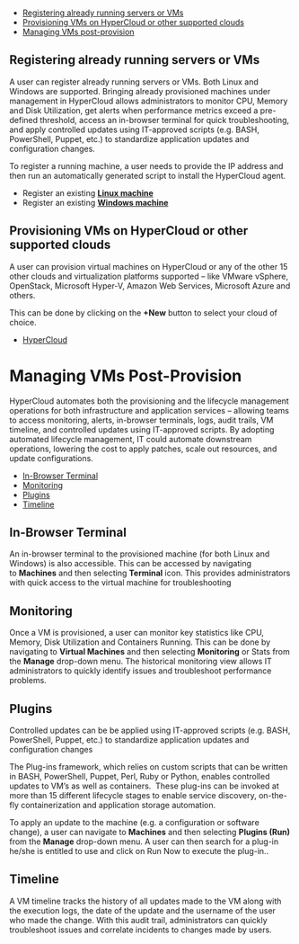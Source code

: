 <figure>
<img src="http://www.hypergrid.com/wp-content/themes/hypergrid/img/logo.png" alt="" />
</figure>

- [Registering already running servers or VMs](#registering-already-running-servers-or-vms)
- [Provisioning VMs on HyperCloud or other supported clouds](#provisioning-vms-on-hypercloud-or-other-supported-clouds)
- [Managing VMs post-provision](#managing-vms-post-provision)

Registering already running servers or VMs
----------

A user can register already running servers or VMs. Both Linux and Windows are supported. Bringing already provisioned machines under management in HyperCloud allows administrators to monitor CPU, Memory and Disk Utilization, get alerts when performance metrics exceed a pre-defined threshold, access an in-browser terminal for quick troubleshooting, and apply controlled updates using IT-approved scripts (e.g. BASH, PowerShell, Puppet, etc.) to standardize application updates and configuration changes.

To register a running machine, a user needs to provide the IP address and then run an automatically generated script to install the HyperCloud agent.
-   Register an existing [**Linux machine**](https://github.com/hypergrid-inc/documentation/tree/master/virtual-machines/register-linux-machine)
-   Register an existing [**Windows machine**](https://github.com/hypergrid-inc/documentation/tree/master/virtual-machines/register-windows-machine)


Provisioning VMs on HyperCloud or other supported clouds
----------

A user can provision virtual machines on HyperCloud or any of the other 15 other clouds and virtualization platforms supported – like VMware vSphere, OpenStack, Microsoft Hyper-V, Amazon Web Services, Microsoft Azure and others.

This can be done by clicking on the **+New** button to select your cloud of choice.
-   [HyperCloud](https://github.com/hypergrid-inc/documentation/tree/master/virtual-machines/hypercloud)



Managing VMs Post-Provision 
===========================

HyperCloud automates both the provisioning and the lifecycle management operations for both infrastructure and application services – allowing teams to access monitoring, alerts, in-browser terminals, logs, audit trails, VM timeline, and controlled updates using IT-approved scripts. By adopting automated lifecycle management, IT could automate downstream operations, lowering the cost to apply patches, scale out resources, and update configurations.

- [In-Browser Terminal](#in-browser-terminal)
- [Monitoring](#monitoring)
- [Plugins](#plugins)
- [Timeline](#timeline)

In-Browser Terminal
----------

An in-browser terminal to the provisioned machine (for both Linux and Windows) is also accessible. This can be accessed by navigating to **Machines** and then selecting **Terminal** icon. This provides administrators with quick access to the virtual machine for troubleshooting

Monitoring
----------

Once a VM is provisioned, a user can monitor key statistics like CPU, Memory, Disk Utilization and Containers Running. This can be done by navigating to **Virtual Machines** and then selecting **Monitoring** or Stats from the **Manage** drop-down menu. The historical monitoring view allows IT administrators to quickly identify issues and troubleshoot performance problems.

Plugins
----------

Controlled updates can be be applied using IT-approved scripts (e.g. BASH, PowerShell, Puppet, etc.) to standardize application updates and configuration changes

The Plug-ins framework, which relies on custom scripts that can be written in BASH, PowerShell, Puppet, Perl, Ruby or Python, enables controlled updates to VM’s as well as containers.  These plug-ins can be invoked at more than 15 different lifecycle stages to enable service discovery, on-the-fly containerization and application storage automation.

To apply an update to the machine (e.g. a configuration or software change), a user can navigate to **Machines** and then selecting **Plugins (Run)** from the **Manage** drop-down menu. A user can then search for a plug-in he/she is entitled to use and click on Run Now to execute the plug-in..

Timeline
----------

A VM timeline tracks the history of all updates made to the VM along with the execution logs, the date of the update and the username of the user who made the change. With this audit trail, administrators can quickly troubleshoot issues and correlate incidents to changes made by users.
